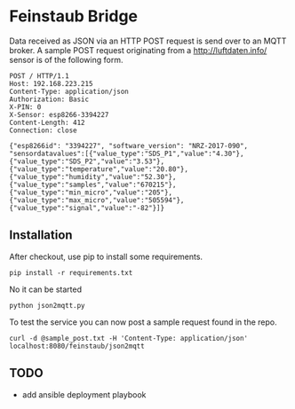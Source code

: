 Feinstaub Bridge
================

Data received as JSON via an HTTP POST request is send over to an MQTT
broker. A sample POST request originating from a http://luftdaten.info/ 
sensor is of the following form.

````
POST / HTTP/1.1
Host: 192.168.223.215
Content-Type: application/json
Authorization: Basic
X-PIN: 0
X-Sensor: esp8266-3394227
Content-Length: 412
Connection: close

{"esp8266id": "3394227", "software_version": "NRZ-2017-090", "sensordatavalues":[{"value_type":"SDS_P1","value":"4.30"},{"value_type":"SDS_P2","value":"3.53"},{"value_type":"temperature","value":"20.80"},{"value_type":"humidity","value":"52.30"},{"value_type":"samples","value":"670215"},{"value_type":"min_micro","value":"205"},{"value_type":"max_micro","value":"505594"},{"value_type":"signal","value":"-82"}]}
````

Installation
------------

After checkout, use pip to install some requirements.

    pip install -r requirements.txt

No it can be started

    python json2mqtt.py

To test the service you can now post a sample request found in the
repo.

    curl -d @sample_post.txt -H 'Content-Type: application/json' localhost:8080/feinstaub/json2mqtt

TODO
----

- add ansible deployment playbook
